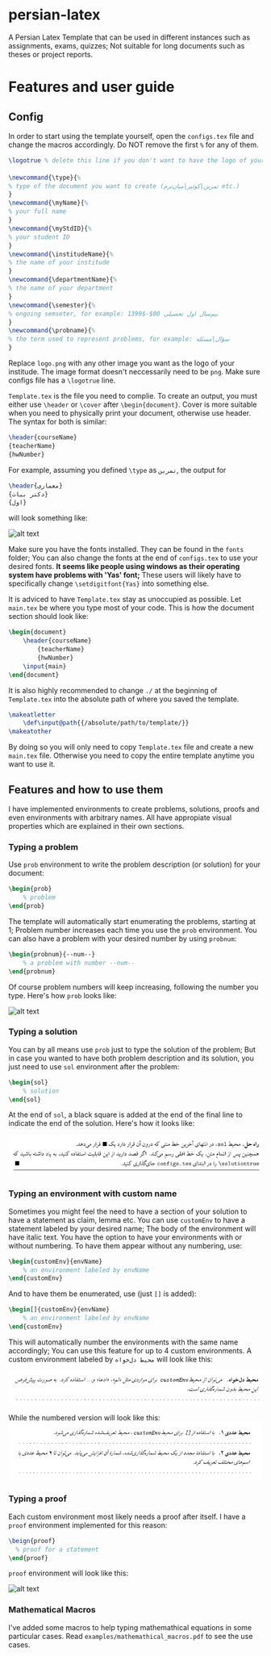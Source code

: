# persian-latex
A Persian Latex Template that can be used in different instances such as assignments, exams, quizzes; Not suitable for long documents such as theses or project reports.


# Features and user guide

## Config
In order to start using the template yourself, open the `configs.tex` file and change the macros accordingly. Do NOT remove the first `%` for any of them.
```Latex
\logotrue % delete this line if you don't want to have the logo of your institude appear at top.

\newcommand{\type}{%
% type of the document you want to create (تمرین|کوئیز|میان‌ترم etc.)
}
\newcommand{\myName}{%
% your full name
}
\newcommand{\myStdID}{%
% your student ID
}
\newcommand{\institudeName}{%
% the name of your institude
}
\newcommand{\departmentName}{%
% the name of your department
}
\newcommand{\semester}{%
% ongoing semseter, for example: نیم‌سال اول تحصیلی 00$-$1399
}
\newcommand{\probname}{%
% the term used to represent problems, for example: سؤال|مسئله
}
```
Replace `logo.png` with any other image you want as the logo of your institude. The image format doesn't neccessarily need to be `png`. Make sure configs file has a `\logotrue` line.

`Template.tex` is the file you need to complie. To create an output, you must either use `\header` or `\cover` after `\begin{document}`. Cover is more suitable when you need to physically print your document, otherwise use header. The syntax for both is similar:
```Latex
\header{courseName}
{teacherName}
{hwNumber}
```
For example, assuming you defined `\type` as `تمرین`, the output for
```Latex
\header{معماری}
{دکتر بیات}
{اول}
```
will look something like:

![alt text](https://raw.githubusercontent.com/benyamxn/persian-latex/main/images/header.png "How header looks like")


Make sure you have the fonts installed. They can be found in the `fonts` folder; You can also change the fonts at the end of `configs.tex` to use your desired fonts. **It seems like people using windows as their operating system have problems with 'Yas' font;** These users will likely have to specifically change `\setdigitfont{Yas}` into something else.

It is adviced to have `Template.tex` stay as unoccupied as possible. Let `main.tex` be where you type most of your code. This is how the document section should look like:
```Latex
\begin{document}
	\header{courseName}
		{teacherName}
		{hwNumber}
	\input{main}
\end{document}
```

It is also highly recommended to change `./` at the beginning of `Template.tex` into the absolute path of where you saved the template.
```Latex
\makeatletter
	\def\input@path{{/absolute/path/to/template/}}
\makeatother
```
By doing so you will only need to copy `Template.tex` file and create a new `main.tex` file. Otherwise you need to copy the entire template anytime you want to use it.

## Features and how to use them
I have implemented environments to create problems, solutions, proofs and even environments with arbitrary names. All have appropiate visual properties which are explained in their own sections.

### Typing a problem
Use `prob` environment to write the problem description (or solution) for your document:
```Latex
\begin{prob}
	% problem
\end{prob}
```
The template will automatically start enumerating the problems, starting at 1; Problem number increases each time you use the `prob` environment.
You can also have a problem with your desired number by using `probnum`:
```Latex
\begin{probnum}{--num--}
	% a problem with number --num--
\end{probnum}
```
Of course problem numbers will keep increasing, following the number you type. Here's how `prob` looks like:

![alt text](https://raw.githubusercontent.com/benyamxn/persian-latex/main/images/prob.png "Example of prob environment")



### Typing a solution
You can by all means use `prob` just to type the solution of the problem; But in case you wanted to have both problem description and its solution, you just need to use `sol` environment after the problem:
```Latex
\begin{sol}
	% solution
\end{sol}
```
At the end of `sol`, a black square is added at the end of the final line to indicate the end of the solution. Here's how it looks like:

![alt text](https://raw.githubusercontent.com/benyamxn/persian-latex/main/images/sol.png "Example of sol environment")

### Typing an environment with custom name
Sometimes you might feel the need to have a section of your solution to have a statement as claim, lemma etc. You can use `customEnv` to have a statement labeled by your desired name; The body of the environment will have italic text. You have the option to have your environments with or without numbering. To have them appear without any numbering, use:
```Latex
\begin{customEnv}{envName}
	% an environment labeled by envName
\end{customEnv}
```
And to have them be enumerated, use (just `[]` is added):
```Latex
\begin[]{customEnv}{envName}
	% an environment labeled by envName
\end{customEnv}
```
This will automatically number the environments with the same name accordingly; You can use this feature for up to 4 custom environments.
A custom environment labeled by `محیط دل‌خواه` will look like this:

![alt text](https://raw.githubusercontent.com/benyamxn/persian-latex/main/images/customEnv.png "Example of custom environment")

While the numbered version will look like this:
![alt text](https://raw.githubusercontent.com/benyamxn/persian-latex/main/images/customEnvnum.png "Example of a numbered custom environment")

### Typing a proof
Each custom environment most likely needs a proof after itself. I have a `proof` environment implemented for this reason:
```Latex
\beign{proof}
  % proof for a statement
\end{proof}
```
`proof` environment will look like this:

![alt text](https://raw.githubusercontent.com/benyamxn/persian-latex/main/images/proof.png "Example of proof environment")

### Mathematical Macros
I've added some macros to help typing mathemathical equations in some particular cases. Read `examples/mathemathical_macros.pdf` to see the use cases.

